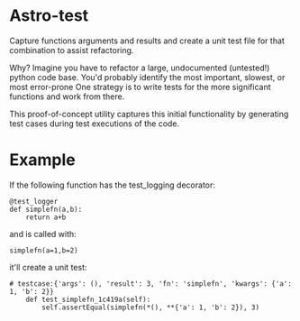 # Astro-test
Capture functions arguments and results and create a unit test file for that combination to assist refactoring.

Why?
Imagine you have to refactor a large, undocumented (untested!) python code base.
You'd probably identify the most important, slowest, or most error-prone 
One strategy is to write tests for the more significant functions and work from there.
 
This proof-of-concept utility captures this initial functionality by generating test cases during test executions of the code.

Example
===

If the following function has the test_logging decorator:

    @test_logger
    def simplefn(a,b):
        return a+b
    
and is called with:

    simplefn(a=1,b=2)

it'll create a unit test: 
   

    # testcase:{'args': (), 'result': 3, 'fn': 'simplefn', 'kwargs': {'a': 1, 'b': 2}}
        def test_simplefn_1c419a(self):
            self.assertEqual(simplefn(*(), **{'a': 1, 'b': 2}), 3)
